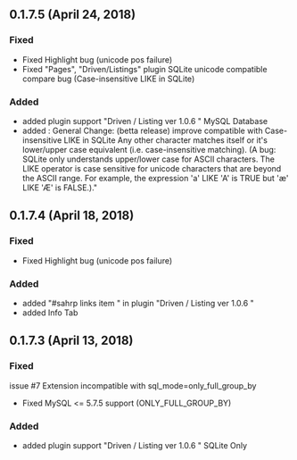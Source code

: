 ## 0.1.7.5 (April 24, 2018)

### Fixed

- Fixed Highlight bug (unicode pos failure)
- Fixed "Pages", "Driven/Listings" plugin SQLite unicode compatible compare bug 
    (Case-insensitive LIKE in SQLite)

### Added
- added plugin support "Driven / Listing ver 1.0.6 " MySQL Database  
- added :
General Change:
(betta release)
improve compatible with Case-insensitive LIKE in SQLite 
Any other character matches itself or it's lower/upper case equivalent (i.e. case-insensitive matching). (A bug: SQLite only understands upper/lower case for ASCII characters. The LIKE operator is case sensitive for unicode characters that are beyond the ASCII range. For example, the expression 'a' LIKE 'A' is TRUE but 'æ' LIKE 'Æ' is FALSE.)."


## 0.1.7.4 (April 18, 2018)

### Fixed

- Fixed Highlight bug (unicode pos failure)

### Added
- added "#sahrp links item " in plugin "Driven / Listing ver 1.0.6 "
- added Info Tab 

## 0.1.7.3 (April 13, 2018)

### Fixed
issue #7 Extension incompatible with sql_mode=only_full_group_by
- Fixed MySQL <= 5.7.5 support (ONLY_FULL_GROUP_BY)

### Added
- added plugin support "Driven / Listing ver 1.0.6 " SQLite Only